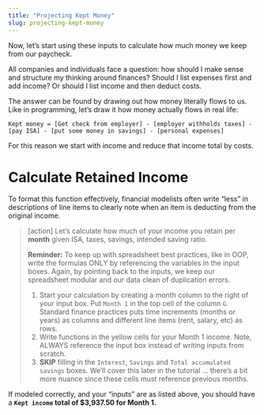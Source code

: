 ```yaml
---
title: "Projecting Kept Money"
slug: projecting-kept-money
---
```


Now, let’s start using these inputs to calculate how much money we keep from our paycheck.

All companies and individuals face a question: how should I make sense and structure my thinking around finances? Should I list expenses first and add income? Or should I list income and then deduct costs.

The answer can be found by drawing out how money literally flows to us. Like in programming, let’s draw it how money actually flows in real life:

```
Kept money = [Get check from employer] - [employer withholds taxes] - [pay ISA] - [put some money in savings] - [personal expenses]
```

For this reason we start with income and reduce that income total by costs.

# Calculate Retained Income

To format this function effectively, financial modelists often write “less” in descriptions of line items to clearly note when an item is deducting from the original income.

>[action]
> Let’s calculate how much of your income you retain per **month** given ISA, taxes, savings, intended saving ratio.
>
> **Reminder:** To keep up with spreadsheet best practices, like in OOP, write the formulas ONLY by referencing the variables in the input boxes. Again, by pointing back to the inputs, we keep our spreadsheet modular and our data clean of duplication errors.
>
> 1. Start your calculation by creating a month column to the right of your input box. Put `Month 1` in the top cell of the column `G`. Standard finance practices puts time increments (months or years) as columns and different line items (rent, salary, etc) as rows.
> 1. Write functions in the yellow cells for your Month 1 income. Note, ALWAYS reference the input box instead of writing inputs from scratch.
> 1. **SKIP** filling in the `Interest`, `Savings` and `Total accumulated savings` boxes. We’ll cover this later in the tutorial … there’s a bit more nuance since these cells must reference previous months.

If modeled correctly, and your “inputs” are as listed above, you should have a **`Kept income` total of $3,937.50 for Month 1.**
